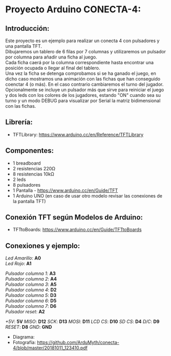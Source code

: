 # Proyecto Arduino CONECTA-4:

## Introducción:
Este proyecto es un ejemplo para realizar un conecta 4 con pulsadores y una pantalla TFT.<br />
Dibujaremos un tablero de 6 filas por 7 columnas y utilizaremos un pulsador por columna para añadir una ficha al juego.<br />
Cada ficha caerá por la columna correspondiente hasta encontrar una posición ocupada o llegar al final del tablero.<br />
Una vez la ficha se detenga comprobamos si se ha ganado el juego, en dicho caso mostramos una animación con las fichas que han conseguido coenctar 4 (o más). En el caso contrario cambiaremos el turno del jugador.<br />
Opcionalmente se incluye un pulsador más que sirve para reiniciar el juego y dos leds con los colores de los jugadores, estando "ON" cuando sea su turno y un modo DEBUG para visualizar por Serial la matriz bidimensional con las fichas.

## Librería:

- TFTLibrary: https://www.arduino.cc/en/Reference/TFTLibrary

## Componentes:

- 1 breadboard
- 2 resistencias 220Ω
- 8 resistencias 10kΩ
- 2 leds
- 8 pulsadores
- 1 Pantalla - https://www.arduino.cc/en/Guide/TFT
- 1 Arduino UNO (en caso de usar otro modelo revisar las conexiones de la pantalla TFT)

## Conexión TFT según Modelos de Arduino:

- TFTtoBoards: https://www.arduino.cc/en/Guide/TFTtoBoards

## Conexiones y ejemplo:

*Led Amarillo*: **A0**<br/>
*Led Rojo*: **A1**<br/>

*Pulsador columna 1*: **A3**<br/>
*Pulsador columna 2*: **A4**<br/>
*Pulsador columna 3*: **A5**<br/>
*Pulsador columna 4*: **D2**<br/>
*Pulsador columna 5*: **D3**<br/>
*Pulsador columna 6*: **D5**<br/>
*Pulsador columna 7*: **D6**<br/>
*Pulsador reset*: **A2**<br/>

*+5V*:	**5V**
*MISO*:	**D12**
*SCK*:	**D13**
*MOSI*:	**D11**
*LCD CS*:	**D10**
*SD CS*:	**D4**
*D/C*: **D9**
*RESET*: **D8**
*GND*: **GND**

- Diagrama: <br />
- Fotografía: https://github.com/ArduMyth/conecta-4/blob/master/20181011_123410.pdf


